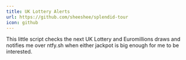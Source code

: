 ```yaml
---
title: UK Lottery Alerts
url: https://github.com/sheeshee/splendid-tour
icon: github
---
```

This little script checks the next UK Lottery and Euromillions draws and notifies me over ntfy.sh when either jackpot is big enough for me to be interested.
